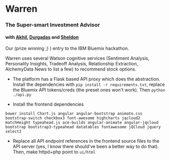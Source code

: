 # Warren

### The Super-smart Investment Advisor

#### with [Akhil](https://github.com/akhil-rane), [Durgadas](https://github.com/kamathd) and [Sheldon](https://twitter.com/sheldon_ferns)

Our (prize winning ;) ) entry to the IBM Bluemix hackathon.

Warren uses several Watson cognitive services (Sentiment Analysis, Personality Insights, Tradeoff Analysis, Relationship Extraction, AlchemyData News to list a few) to recommend stock options.

- The platform has a Flask based API proxy which does the abstraction. Install the dependencies with `pip install -r requirements.txt`, replace the Bluemix API tokens/creds (the preset ones won't work). Then `python ./api.py`

- Install the frontend dependencies
```
bower install Chart.js angular angular-bootstrap animate.css bootstrap-switch checkbox3 font-awesome highcharts jqcloud2 matchHeight typeahead.js ace-builds angular-animate angular-jqcloud bootstrap bootstrap3-typeahead datatables fontawesome jQCloud jquery select2
```

- Replace all API endpoint references in the frontend source files to the API server (yes, I know there should've been a better way to do that). Then, make httpd+php point to `ui/html`

